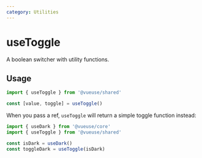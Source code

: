 ```yaml
---
category: Utilities
---
```


# useToggle

A boolean switcher with utility functions.

## Usage

```js
import { useToggle } from '@vueuse/shared'

const [value, toggle] = useToggle()
```

When you pass a ref, `useToggle` will return a simple toggle function instead:

```js
import { useDark } from '@vueuse/core'
import { useToggle } from '@vueuse/shared'

const isDark = useDark()
const toggleDark = useToggle(isDark)
```
